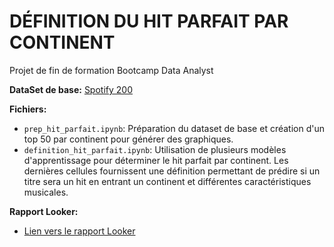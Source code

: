 # DÉFINITION DU HIT PARFAIT PAR CONTINENT

Projet de fin de formation Bootcamp Data Analyst

**DataSet de base:** [Spotify 200](https://www.kaggle.com/datasets/yelexa/spotify200/data)

**Fichiers:**
- `prep_hit_parfait.ipynb`: Préparation du dataset de base et création d'un top 50 par continent pour générer des graphiques.
- `definition_hit_parfait.ipynb`: Utilisation de plusieurs modèles d'apprentissage pour déterminer le hit parfait par continent. Les dernières cellules fournissent une définition permettant de prédire si un titre sera un hit en entrant un continent et différentes caractéristiques musicales.

**Rapport Looker:**
- [Lien vers le rapport Looker](https://lookerstudio.google.com/s/iR4RzlcsmeI)
